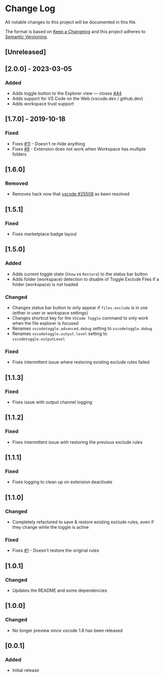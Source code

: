 # Change Log

All notable changes to this project will be documented in this file.

The format is based on [Keep a Changelog](http://keepachangelog.com/) and this project adheres to [Semantic Versioning](http://semver.org/).

## [Unreleased]

## [2.0.0] - 2023-03-05

### Added

- Adds toggle button to the Explorer view &mdash; closes [#44](https://github.com/o9-9/vscode-toggle/issues/44)
- Adds support for VS Code on the Web (vscode.dev / github.dev)
- Adds workspace trust support

## [1.7.0] - 2019-10-18

### Fixed

- Fixes [#11](https://github.com/o9-9/vscode-toggle/issues/11) - Doesn't re-hide anything
- Fixes [#8](https://github.com/o9-9/vscode-toggle/issues/8) - Extension does not work when Workspace has multiple folders

## [1.6.0]

### Removed

- Removes hack now that [vscode #25508](https://github.com/Microsoft/vscode/issues/25508) as been resolved

## [1.5.1]

### Fixed

- Fixes marketplace badge layout

## [1.5.0]

### Added

- Adds current toggle state (`Show` vs `Restore`) to the status bar button
- Adds folder (workspace) detection to disable of Toggle Exclude Files if a folder (workspace) is not loaded

### Changed

- Changes status bar button to only appear if `files.exclude` is in use (either in user or workspace settings)
- Changes shortcut key for the `VSCode Toggle` command to only work when the file explorer is focused
- Renames `vscodetoggle.advanced.debug` setting to `vscodetoggle.debug`
- Renames `vscodetoggle.output.level` setting to `vscodetoggle.outputLevel`

### Fixed

- Fixes intermittent issue where restoring existing exclude rules failed

## [1.1.3]

### Fixed

- Fixes issue with output channel logging

## [1.1.2]

### Fixed

- Fixes intermittent issue with restoring the previous exclude rules

## [1.1.1]

### Fixed

- Fixes logging to clean up on extension deactivate

## [1.1.0]

### Changed

- Completely refactored to save & restore existing exclude rules, even if they change while the toggle is active

### Fixed

- Fixes [#1](https://github.com/o9-9/vscode-toggle/issues/1) - Doesn't restore the original rules

## [1.0.1]

### Changed

- Updates the README and some dependencies

## [1.0.0]

### Changed

- No longer preview since vscode 1.8 has been released

## [0.0.1]

### Added

- Initial release
